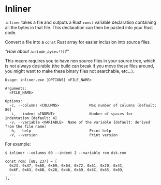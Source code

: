 # Inliner

`inliner` takes a file and outputs a Rust `const` variable declaration containing all the bytes in that
file. This declaration can then be pasted into your Rust code.

Convert a file into a `const` Rust array for easier inclusion into source files.

_"How about `include_bytes!()`?"_

This macro requires you to have non source files in your source tree, which is not always desirable (the build
can break if you move these files around, you might want to make these binary files not searchable, etc...).

```
Usage: inliner.exe [OPTIONS] <FILE_NAME>

Arguments:
  <FILE_NAME>

Options:
  -c, --columns <COLUMNS>              Max number of columns [default: 80]
  -i, --indent <INDENT>                Number of spaces for indentation [default: 4]
  -v, --variable <VARIABLE>  Name of the variable [default: derived from the file name]
  -h, --help                           Print help
  -V, --version                        Print version
```

For example:

```
$ inliner --columns 60 --indent 2 --variable rom dsk.rom 

const rom: [u8; 237] = [
  0x23, 0x47, 0x68, 0x69, 0x64, 0x72, 0x61, 0x20, 0x4C,
  0x6F, 0x63, 0x6B, 0x20, 0x46, 0x69, 0x6C, 0x65, 0x0D,
  ...
];
```
